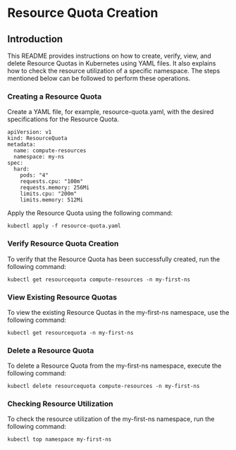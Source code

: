 # Resource Quota Creation

## Introduction
This README provides instructions on how to create, verify, view, and delete Resource Quotas in Kubernetes using YAML files. It also explains how to check the resource utilization of a specific namespace. The steps mentioned below can be followed to perform these operations.

### Creating a Resource Quota
Create a YAML file, for example, resource-quota.yaml, with the desired specifications for the Resource Quota.
```
apiVersion: v1
kind: ResourceQuota
metadata:
  name: compute-resources
  namespace: my-ns
spec:
  hard:
    pods: "4"
    requests.cpu: "100m"
    requests.memory: 256Mi
    limits.cpu: "200m"
    limits.memory: 512Mi
```

Apply the Resource Quota using the following command:
```
kubectl apply -f resource-quota.yaml
```

### Verify Resource Quota Creation
To verify that the Resource Quota has been successfully created, run the following command:
```
kubectl get resourcequota compute-resources -n my-first-ns
```

### View Existing Resource Quotas
To view the existing Resource Quotas in the my-first-ns namespace, use the following command:
```
kubectl get resourcequota -n my-first-ns
```

### Delete a Resource Quota
To delete a Resource Quota from the my-first-ns namespace, execute the following command:
```
kubectl delete resourcequota compute-resources -n my-first-ns
```

### Checking Resource Utilization
To check the resource utilization of the my-first-ns namespace, run the following command:
```
kubectl top namespace my-first-ns
```

